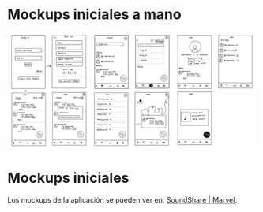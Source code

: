 # Mockups iniciales a mano

![Mockups iniciales a mano](https://github.com/ikergcalvino/SoundShare/blob/main/img/Mockups.png)

# Mockups iniciales

Los mockups de la aplicación se pueden ver en: [SoundShare | Marvel](https://marvelapp.com/prototype/a4cj23d).
